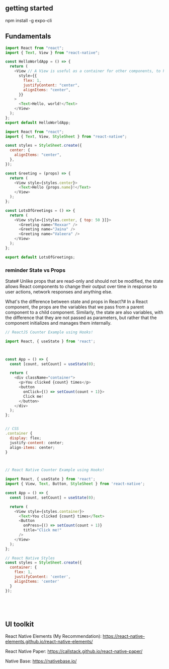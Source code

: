 ## getting started

npm install -g expo-cli

## Fundamentals

```js
import React from "react";
import { Text, View } from "react-native";

const HelloWorldApp = () => {
  return (
    <View // A View is useful as a container for other components, to help control style and layout.
      style={{
        flex: 1,
        justifyContent: "center",
        alignItems: "center",
      }}
    >
      <Text>Hello, world!</Text>
    </View>
  );
};
export default HelloWorldApp;
```

```js
import React from "react";
import { Text, View, StyleSheet } from "react-native";

const styles = StyleSheet.create({
  center: {
    alignItems: "center",
  },
});

const Greeting = (props) => {
  return (
    <View style={styles.center}>
      <Text>Hello {props.name}!</Text>
    </View>
  );
};

const LotsOfGreetings = () => {
  return (
    <View style={[styles.center, { top: 50 }]}>
      <Greeting name="Rexxar" />
      <Greeting name="Jaina" />
      <Greeting name="Valeera" />
    </View>
  );
};

export default LotsOfGreetings;
```

### reminder State vs Props

State#
Unlike props that are read-only and should not be modified, the state allows React components to change their output over time in response to user actions, network responses and anything else.

What's the difference between state and props in React?#
In a React component, the props are the variables that we pass from a parent component to a child component. Similarly, the state are also variables, with the difference that they are not passed as parameters, but rather that the component initializes and manages them internally.

```js
// ReactJS Counter Example using Hooks!

import React, { useState } from 'react';



const App = () => {
  const [count, setCount] = useState(0);

  return (
    <div className="container">
      <p>You clicked {count} times</p>
      <button
        onClick={() => setCount(count + 1)}>
        Click me!
      </button>
    </div>
  );
};


// CSS
.container {
  display: flex;
  justify-content: center;
  align-items: center;
}



// React Native Counter Example using Hooks!

import React, { useState } from 'react';
import { View, Text, Button, StyleSheet } from 'react-native';

const App = () => {
  const [count, setCount] = useState(0);

  return (
    <View style={styles.container}>
      <Text>You clicked {count} times</Text>
      <Button
        onPress={() => setCount(count + 1)}
        title="Click me!"
      />
    </View>
  );
};

// React Native Styles
const styles = StyleSheet.create({
  container: {
    flex: 1,
    justifyContent: 'center',
    alignItems: 'center'
  }
});






```

## UI toolkit

React Native Elements (My Recommendation): https://react-native-elements.github.io/react-native-elements/

React Native Paper: https://callstack.github.io/react-native-paper/

Native Base: https://nativebase.io/
